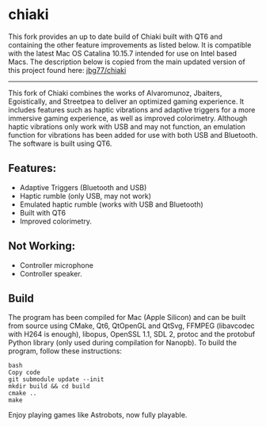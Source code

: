# chiaki
This fork provides an up to date build of Chiaki built with QT6 and containing the other feature improvements as listed below.  It is compatible with the latest Mac OS Catalina 10.15.7 intended for use on Intel based Macs.  The description below is copied from the main updated version of this project found here: [jbg77/chiaki](https://github.com/jbg77/chiaki)

---

This fork of Chiaki combines the works of Alvaromunoz, Jbaiters, Egoistically, and Streetpea to deliver an optimized gaming experience. It includes features such as haptic vibrations and adaptive triggers for a more immersive gaming experience, as well as improved colorimetry. Although haptic vibrations only work with USB and may not function, an emulation function for vibrations has been added for use with both USB and Bluetooth. The software is built using QT6.

## Features:

- Adaptive Triggers (Bluetooth and USB)
- Haptic rumble (only USB, may not work)
- Emulated haptic rumble (works with USB and Bluetooth)
- Built with QT6
- Improved colorimetry.

## Not Working:

- Controller microphone
- Controller speaker.

## Build
The program has been compiled for Mac (Apple Silicon) and can be built from source using CMake, Qt6, QtOpenGL and QtSvg, FFMPEG (libavcodec with H264 is enough), libopus, OpenSSL 1.1, SDL 2, protoc and the protobuf Python library (only used during compilation for Nanopb). To build the program, follow these instructions:

    bash
    Copy code
    git submodule update --init
    mkdir build && cd build
    cmake ..
    make

Enjoy playing games like Astrobots, now fully playable.

